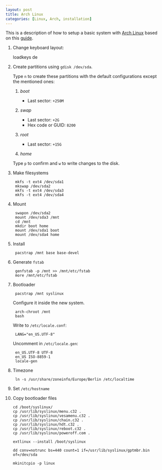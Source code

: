 ```yaml
---
layout: post
title: Arch Linux
categories: [Linux, Arch, installation]
---
```


This is a description of how to setup a basic system with [Arch Linux](https://www.archlinux.org/) based on this [guide][guide].

1. Change keyboard layout:

    loadkeys de

2. Create partitions using `gdisk /dev/sda`.

    Type `n` to create these partitions with the default configurations except the mentioned ones:

    1. _boot_

        - Last sector: `+250M`

    2. _swap_

        - Last sector: `+2G`
        - Hex code or GUID: `8200`

    3. _root_

        - Last sector: `+15G`

    4. _home_

    Type `p` to confirm and `w` to write changes to the disk.

3. Make filesystems

        mkfs -t ext4 /dev/sda1
        mkswap /dev/sda2
        mkfs -t ext4 /dev/sda3
        mkfs -t ext4 /dev/sda4

4. Mount

        swapon /dev/sda2
        mount /dev/sda3 /mnt
        cd /mnt
        mkdir boot home
        mount /dev/sda1 boot
        mount /dev/sda4 home

5. Install

        pacstrap /mnt base base-devel

6. Generate `fstab`

        genfstab -p /mnt >> /mnt/etc/fstab
        more /mnt/etc/fstab

7. Bootloader

        pacstrap /mnt syslinux

    Configure it inside the new system.

        arch-chroot /mnt
        bash

    Write to `/etc/locale.conf`:

        LANG="en_US.UTF-8"

    Uncomment in `/etc/locale.gen`:

        en_US.UTF-8 UTF-8
        en_US ISO-8859-1
        locale-gen

8. Timezone

        ln -s /usr/share/zoneinfo/Europe/Berlin /etc/localtime

9. Set `/etc/hostname`

10. Copy bootloader files

        cd /boot/syslinux/
        cp /usr/lib/syslinux/menu.c32 .
        cp /usr/lib/syslinux/vesamenu.c32 .
        cp /usr/lib/syslinux/chain.c32 .
        cp /usr/lib/syslinux/hdt.c32 .
        cp /usr/lib/syslinux/reboot.c32 .
        cp /usr/lib/syslinux/poweroff.com .

        extlinux --install /boot/syslinux

        dd conv=notrunc bs=440 count=1 if=/usr/lib/syslinux/gptmbr.bin of=/dev/sda

        mkinitcpio -p linux

[guide]: http://wideaperture.net/blog/?p=3851 "A Guide to Installing Arch in VirtualBox"
